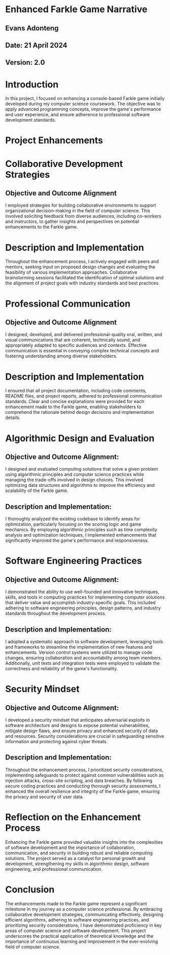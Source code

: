 # Enhanced Farkle Game Narrative
## Evans Adonteng 
## Date: 21 April 2024 
## Version: 2.0

# Introduction
In this project, I focused on enhancing a console-based Farkle game initially developed during my computer science coursework. The objective was to apply advanced programming concepts, improve the game's performance and user experience, and ensure adherence to professional software development standards.

# Project Enhancements

# Collaborative Development Strategies
## Objective and Outcome Alignment
I employed strategies for building collaborative environments to support organizational decision-making in the field of computer science. This involved soliciting feedback from diverse audiences, including co-workers and instructors, to gather insights and perspectives on potential enhancements to the Farkle game.

# Description and Implementation
Throughout the enhancement process, I actively engaged with peers and mentors, seeking input on proposed design changes and evaluating the feasibility of various implementation approaches. Collaborative brainstorming sessions facilitated the identification of optimal solutions and the alignment of project goals with industry standards and best practices.

# Professional Communication
## Objective and Outcome Alignment
I designed, developed, and delivered professional-quality oral, written, and visual communications that are coherent, technically sound, and appropriately adapted to specific audiences and contexts. Effective communication is essential in conveying complex technical concepts and fostering understanding among diverse stakeholders.

# Description and Implementation
I ensured that all project documentation, including code comments, README files, and project reports, adhered to professional communication standards. Clear and concise explanations were provided for each enhancement made to the Farkle game, enabling stakeholders to comprehend the rationale behind design decisions and implementation details.

# Algorithmic Design and Evaluation
## Objective and Outcome Alignment: 
I designed and evaluated computing solutions that solve a given problem using algorithmic principles and computer science practices while managing the trade-offs involved in design choices. This involved optimizing data structures and algorithms to improve the efficiency and scalability of the Farkle game.

## Description and Implementation: 
I thoroughly analyzed the existing codebase to identify areas for optimization, particularly focusing on the scoring logic and game mechanics. By employing algorithmic principles such as time complexity analysis and optimization techniques, I implemented enhancements that significantly improved the game's performance and responsiveness.

# Software Engineering Practices
## Objective and Outcome Alignment: 
I demonstrated the ability to use well-founded and innovative techniques, skills, and tools in computing practices for implementing computer solutions that deliver value and accomplish industry-specific goals. This included adhering to software engineering principles, design patterns, and industry standards throughout the development process.

## Description and Implementation: 
I adopted a systematic approach to software development, leveraging tools and frameworks to streamline the implementation of new features and enhancements. Version control systems were utilized to manage code changes, ensuring collaboration and accountability among team members. Additionally, unit tests and integration tests were employed to validate the correctness and reliability of the game's functionality.

# Security Mindset
## Objective and Outcome Alignment: 
I developed a security mindset that anticipates adversarial exploits in software architecture and designs to expose potential vulnerabilities, mitigate design flaws, and ensure privacy and enhanced security of data and resources. Security considerations are crucial in safeguarding sensitive information and protecting against cyber threats.
## Description and Implementation: 
Throughout the enhancement process, I prioritized security considerations, implementing safeguards to protect against common vulnerabilities such as injection attacks, cross-site scripting, and data breaches. By following secure coding practices and conducting thorough security assessments, I enhanced the overall resilience and integrity of the Farkle game, ensuring the privacy and security of user data.

# Reflection on the Enhancement Process
Enhancing the Farkle game provided valuable insights into the complexities of software development and the importance of collaboration, communication, and security in building robust and reliable computing solutions. The project served as a catalyst for personal growth and development, strengthening my skills in algorithmic design, software engineering, and professional communication.

# Conclusion
The enhancements made to the Farkle game represent a significant milestone in my journey as a computer science professional. By embracing collaborative development strategies, communicating effectively, designing efficient algorithms, adhering to software engineering practices, and prioritizing security considerations, I have demonstrated proficiency in key areas of computer science and software development. 
This project underscores the practical application of theoretical knowledge and the importance of continuous learning and improvement in the ever-evolving field of computer science.


